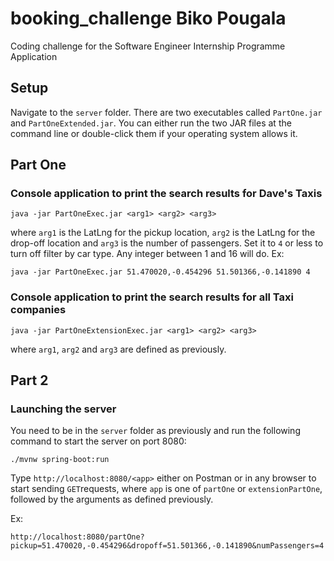 # booking_challenge Biko Pougala 
Coding challenge for the Software Engineer Internship Programme Application


## Setup

Navigate to the `server` folder. There are two executables called `PartOne.jar` and `PartOneExtended.jar`.
You can either run the two JAR files at the command line or double-click them if your operating system allows it. 

## Part One 
### Console application to print the search results for Dave's Taxis

```
java -jar PartOneExec.jar <arg1> <arg2> <arg3>
``` 
where `arg1` is the LatLng for the pickup location, `arg2` is the LatLng for the drop-off location and `arg3` is the number 
of passengers. Set it to `4` or less to turn off filter by car type. Any integer between 1 and 16 will do. 
Ex:
```
java -jar PartOneExec.jar 51.470020,-0.454296 51.501366,-0.141890 4

```
### Console application to print the search results for all Taxi companies

```
java -jar PartOneExtensionExec.jar <arg1> <arg2> <arg3>
```
where `arg1`, `arg2` and `arg3` are defined as previously. 

## Part 2
### Launching the server
You need to be in the `server` folder as previously and run the following command to start the server on port 8080:
```
./mvnw spring-boot:run 
```
Type `http://localhost:8080/<app>` either on Postman or in any browser to start sending `GET`requests, where `app` is one of 
`partOne` or `extensionPartOne`, followed by the arguments as defined previously. 

Ex: 
```
http://localhost:8080/partOne?pickup=51.470020,-0.454296&dropoff=51.501366,-0.141890&numPassengers=4
```
